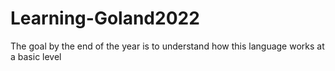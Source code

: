 # Learning-Goland2022
The goal by the end of the year is to understand how this language works at a basic level
